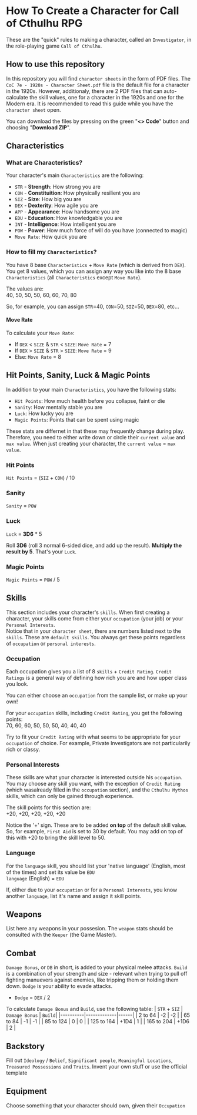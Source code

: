 # How To Create a Character for Call of Cthulhu RPG
These are the "quick" rules to making a character, called an `Investigator`, in the role-playing game `Call of Cthulhu`.
## How to use this repository
In this repository you will find `character sheets` in the form of PDF files. The `CoC 7e - 1920s - Character Sheet.pdf` file is the default file for a character in the 1920s. However, additionaly, there are 2 PDF files that can auto-calculate the skill values, one for a character in the 1920s and one for the Modern era. It is recommended to read this guide while you have the `character sheet` open.

You can download the files by pressing on the green "**<> Code**" button and choosing "**Download ZIP**".
## Characteristics
### What are Characteristics?
Your character's main `Characteristics` are the following:
* `STR` - **Strength**: How strong you are
* `CON` - **Constituition**: How physically resilient you are
* `SIZ` - **Size**: How big you are
* `DEX` - **Dexterity**: How agile you are
* `APP` - **Appearance**: How handsome you are
* `EDU` - **Education**: How knowledgable you are
* `INT` - **Intelligence**: How intelligent you are
* `POW` - **Power**: How much force of will do you have (connected to magic)
* `Move Rate`: How quick you are


### How to fill my `Characteristics`?
You have 8 base `Characteristics` + `Move Rate` (which is derived from `DEX`). You get 8 values, which you can assign any way you like into the 8 base `Characteristics` (all `Characteristics` except `Move Rate`).

The values are: <br/> 
40, 50, 50, 50, 60, 60, 70, 80

So, for example, you can assign `STR`=40, `CON`=50, `SIZ`=50, `DEX`=80, etc...

#### Move Rate
To calculate your `Move Rate`:
* If `DEX` < `SIZE` & `STR` < `SIZE`: `Move Rate` = 7
* If `DEX` > `SIZE` & `STR` > `SIZE`: `Move Rate` = 9
* Else: `Move Rate` = 8

## Hit Points, Sanity, Luck & Magic Points
In addition to your main `Characteristics`, you have the following stats:
* `Hit Points`: How much health before you collapse, faint or die
* `Sanity`: How mentally stable you are
* `Luck`: How lucky you are
* `Magic Points`: Points that can be spent using magic

These stats are differnet in that these may frequently change during play. Therefore, you need to either write down or circle their `current value` and `max value`. When just creating your character, the `current value` = `max value`. 

### Hit Points
`Hit Points` = (`SIZ` + `CON`) / 10

### Sanity
`Sanity` = `POW`

### Luck
`Luck` = **3D6** * 5

Roll **3D6** (roll 3 normal 6-sided dice, and add up the result). **Multiply the result by 5**. That's your `Luck`.

### Magic Points
`Magic Points` = `POW` / 5

## Skills
This section includes your character's `skills`. When first creating a character, your skills come from either your `occupation` (your job) or your `Personal Interests`. <br/>
Notice that in your `character sheet`, there are numbers listed next to the `skills`. These are `default skills`. You always get these points regardless of `occupation` or `personal interests`.

### Occupation
Each occupation gives you a list of 8 `skills` + `Credit Rating`. `Credit Ratings` is a general way of defining how rich you are and how upper class you look.

You can either choose an `occupation` from the sample list, or make up your own!

For your `occupation` skills, including `Credit Rating`, you get the following points: <br/>
70, 60, 60, 50, 50, 50, 40, 40, 40

Try to fit your `Credit Rating` with what seems to be appropriate for your `occupation` of choice. For example, Private Investigators are not particularily rich or classy.

### Personal Interests
These skills are what your character is interested outside his `occupation`. You may choose any skill you want, with the exception of `Credit Rating` (which wasalready filled in the `occupation` section), and the `Cthulhu Mythos` skills, which can only be gained through experience.

The skill points for this section are: <br/>
+20, +20, +20, +20, +20

Notice the '+' sign. These are to be added **on top** of the default skill value. So, for example, `First Aid` is set to 30 by default. You may add on top of this with +20 to bring the skill level to 50.


### Language
For the `language` skill, you should list your 'native language' (English, most of the times) and set its value be `EDU` <br/>
`language` (English) = `EDU`

If, either due to your `occupation` or for a `Personal Interests`, you know another `language`, list it's name and assign it skill points.


## Weapons
List here any weapons in your possesion. The `weapon` stats should be consulted with the `Keeper` (the Game Master).

## Combat
`Damage Bonus`, or `DB` in short, is added to your physical melee attacks. `Build` is a combination of your strength and size - relevant when trying to pull off fighting manuevers against enemies, like tripping them or holding them down. `Dodge` is your ability to evade attacks.
* `Dodge` = `DEX` / 2

To calculate `Damage Bonus` and `Build`, use the following table:
| `STR` + `SIZ` | `Damage Bonus` | `Build`|
|----------|-------------|------|
| 2 to 64 | -2 | -2 |
| 65 to 84 | -1 | -1 | 
| 85 to 124 | 0 | 0 |
| 125 to 164 | +1D4 |  1 |
| 165 to 204 | +1D6 | 2 | 

<!-- | 205 to 284 | +2D6 | 3 | -->
<!-- | 285 to 364 | +3D6 | 4 |  -->
<!-- | 365 to 444 | +4D6 | 5 |  -->
<!-- | 445 to 524 | +5D6 | 6 |  -->


## Backstory
Fill out `Ideology` / `Belief`, `Significant people`, `Meaningful Locations`, `Treasured Possessions` and `Traits`.
Invent your own stuff or use the official template
## Equipment
Choose something that your character should own, given their `Occupation`
